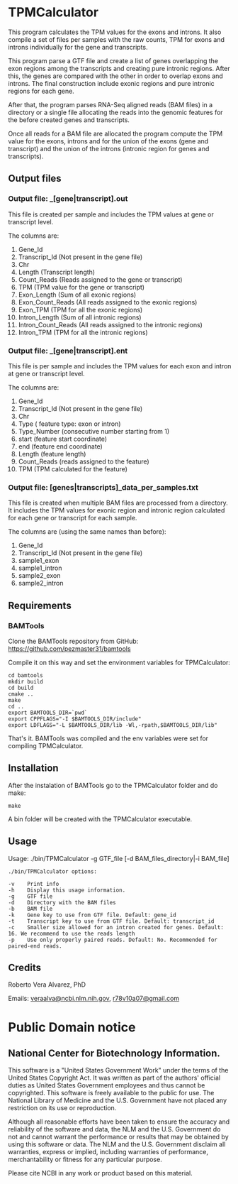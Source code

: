 TPMCalculator
===

This program calculates the TPM values for the exons and introns. It also 
compile a set of files per samples with the raw counts, TPM for exons and 
introns individually for the gene and transcripts.    

This program parse a GTF file and create a list of genes overlapping the exon 
regions among the transcripts and creating pure intronic regions. After this, 
the genes are compared with the other in order to overlap exons and introns. 
The final construction include exonic regions and pure intronic regions for 
each gene.

After that, the program parses RNA-Seq aligned reads (BAM files) in a directory 
or a single file allocating the reads into the genomic features for the before 
created genes and transcripts.
 
Once all reads for a BAM file are allocated the program compute the TPM value 
for the exons, introns and for the union of the exons (gene and transcript) and 
the union of the introns (intronic region for genes and transcripts). 

## Output files

### Output file: _[gene|transcript].out
This file is created per sample and includes the TPM values at gene or 
transcript level. 

The columns are:

1. Gene_Id
2. Transcript_Id (Not present in the gene file)
3. Chr
4. Length (Transcript length)
5. Count_Reads (Reads assigned to the gene or transcript)
6. TPM (TPM value for the gene or transcript)
7. Exon_Length (Sum of all exonic regions)
8. Exon_Count_Reads (All reads assigned to the exonic regions)
9. Exon_TPM (TPM for all the exonic regions)
10. Intron_Length (Sum of all intronic regions)
11. Intron_Count_Reads (All reads assigned to the intronic regions)
12. Intron_TPM (TPM for all the intronic regions)

### Output file: _[gene|transcript].ent
This file is per sample and includes the TPM values for each exon and intron
at gene or transcript level.
 
The columns are:

1. Gene_Id
2. Transcript_Id (Not present in the gene file)
3. Chr
4. Type ( feature type: exon or intron)
5. Type_Number (consecutive number starting from 1)
6. start (feature start coordinate)
7. end (feature end coordinate)
8. Length (feature length)
9. Count_Reads (reads assigned to the feature)
10. TPM (TPM calculated for the feature)

### Output file: [genes|transcripts]_data_per_samples.txt
This file is created when multiple BAM files are processed from a directory.
It includes the TPM values for exonic region and intronic region 
calculated for each gene or transcript for each sample. 

The columns are (using the same names than before):

1. Gene_Id
2. Transcript_Id (Not present in the gene file)
3. sample1_exon
4. sample1_intron
5. sample2_exon
6. sample2_intron

## Requirements

### BAMTools

Clone the BAMTools repository from GitHub: https://github.com/pezmaster31/bamtools

Compile it on this way and set the environment variables for TPMCalculator:

    cd bamtools
    mkdir build
    cd build
    cmake ..
    make
    cd ..
    export BAMTOOLS_DIR=`pwd`
    export CPPFLAGS="-I $BAMTOOLS_DIR/include"
    export LDFLAGS="-L $BAMTOOLS_DIR/lib -Wl,-rpath,$BAMTOOLS_DIR/lib"

That's it. BAMTools was compiled and the env variables were set for compiling
TPMCalculator.

## Installation

After the instalation of BAMTools go to the TPMCalculator folder and do make:

    make

A bin folder will be created with the TPMCalculator executable.

## Usage

Usage: ./bin/TPMCalculator -g GTF_file [-d BAM_files_directory|-i BAM_file] 

    ./bin/TPMCalculator options:

    -v    Print info
    -h    Display this usage information.
    -g    GTF file
    -d    Directory with the BAM files
    -b    BAM file
    -k    Gene key to use from GTF file. Default: gene_id
    -t    Transcript key to use from GTF file. Default: transcript_id
    -c    Smaller size allowed for an intron created for genes. Default: 16. We recommend to use the reads length
    -p    Use only properly paired reads. Default: No. Recommended for paired-end reads.

## Credits

Roberto Vera Alvarez, PhD

Emails: veraalva@ncbi.nlm.nih.gov, r78v10a07@gmail.com

# Public Domain notice

## National Center for Biotechnology Information.

This software is a "United States Government Work" under the terms of the United States
Copyright Act. It was written as part of the authors' official duties as United States
Government employees and thus cannot be copyrighted. This software is freely available
to the public for use. The National Library of Medicine and the U.S. Government have not
placed any restriction on its use or reproduction.

Although all reasonable efforts have been taken to ensure the accuracy and reliability
of the software and data, the NLM and the U.S. Government do not and cannot warrant the
performance or results that may be obtained by using this software or data. The NLM and
the U.S. Government disclaim all warranties, express or implied, including warranties
of performance, merchantability or fitness for any particular purpose.

Please cite NCBI in any work or product based on this material.

